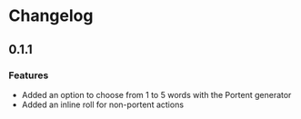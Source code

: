 # Changelog

## 0.1.1

### Features

- Added an option to choose from 1 to 5 words with the Portent generator
- Added an inline roll for non-portent actions